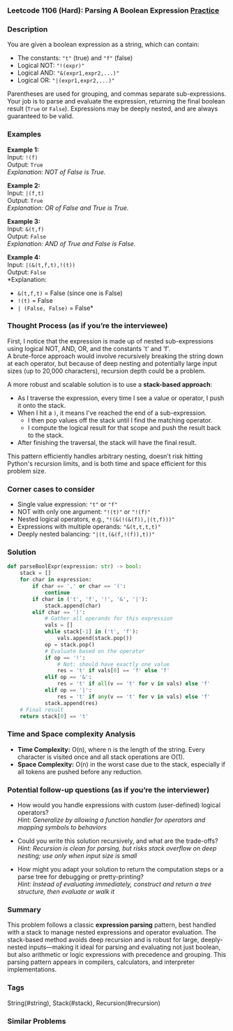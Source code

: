 ### Leetcode 1106 (Hard): Parsing A Boolean Expression [Practice](https://leetcode.com/problems/parsing-a-boolean-expression)

### Description  
You are given a boolean expression as a string, which can contain:
- The constants: `"t"` (true) and `"f"` (false)
- Logical NOT: `"!(expr)"`
- Logical AND: `"&(expr1,expr2,...)"`
- Logical OR: `"|(expr1,expr2,...)"`

Parentheses are used for grouping, and commas separate sub-expressions. Your job is to parse and evaluate the expression, returning the final boolean result (`True` or `False`). Expressions may be deeply nested, and are always guaranteed to be valid.

### Examples  

**Example 1:**  
Input: `!(f)`  
Output: `True`  
*Explanation: NOT of False is True.*

**Example 2:**  
Input: `|(f,t)`  
Output: `True`  
*Explanation: OR of False and True is True.*

**Example 3:**  
Input: `&(t,f)`  
Output: `False`  
*Explanation: AND of True and False is False.*

**Example 4:**  
Input: `|(&(t,f,t),!(t))`  
Output: `False`  
*Explanation:  
- `&(t,f,t)` = False (since one is False)  
- `!(t)` = False  
- `| (False, False)` = False*

### Thought Process (as if you’re the interviewee)  
First, I notice that the expression is made up of nested sub-expressions using logical NOT, AND, OR, and the constants 't' and 'f'.  
A brute-force approach would involve recursively breaking the string down at each operator, but because of deep nesting and potentially large input sizes (up to 20,000 characters), recursion depth could be a problem.

A more robust and scalable solution is to use a **stack-based approach**:
- As I traverse the expression, every time I see a value or operator, I push it onto the stack.
- When I hit a `)`, it means I've reached the end of a sub-expression.
  - I then pop values off the stack until I find the matching operator.
  - I compute the logical result for that scope and push the result back to the stack.
- After finishing the traversal, the stack will have the final result.

This pattern efficiently handles arbitrary nesting, doesn't risk hitting Python's recursion limits, and is both time and space efficient for this problem size.

### Corner cases to consider  
- Single value expression: `"t"` or `"f"`  
- NOT with only one argument: `"!(t)"` or `"!(f)"`  
- Nested logical operators, e.g., `"!(&(!(&(f)),|(t,f)))"`  
- Expressions with multiple operands: `"&(t,t,t,t)"`  
- Deeply nested balancing: `"|(t,(&(f,!(f)),t))"`

### Solution

```python
def parseBoolExpr(expression: str) -> bool:
    stack = []
    for char in expression:
        if char == ',' or char == '(':
            continue
        if char in ('t', 'f', '!', '&', '|'):
            stack.append(char)
        elif char == ')':
            # Gather all operands for this expression
            vals = []
            while stack[-1] in ('t', 'f'):
                vals.append(stack.pop())
            op = stack.pop()
            # Evaluate based on the operator
            if op == '!':
                # Not: should have exactly one value
                res = 't' if vals[0] == 'f' else 'f'
            elif op == '&':
                res = 't' if all(v == 't' for v in vals) else 'f'
            elif op == '|':
                res = 't' if any(v == 't' for v in vals) else 'f'
            stack.append(res)
    # Final result
    return stack[0] == 't'
```

### Time and Space complexity Analysis  

- **Time Complexity:** O(n), where n is the length of the string. Every character is visited once and all stack operations are O(1).
- **Space Complexity:** O(n) in the worst case due to the stack, especially if all tokens are pushed before any reduction.

### Potential follow-up questions (as if you’re the interviewer)  

- How would you handle expressions with custom (user-defined) logical operators?  
  *Hint: Generalize by allowing a function handler for operators and mapping symbols to behaviors*

- Could you write this solution recursively, and what are the trade-offs?  
  *Hint: Recursion is clean for parsing, but risks stack overflow on deep nesting; use only when input size is small*

- How might you adapt your solution to return the computation steps or a parse tree for debugging or pretty-printing?  
  *Hint: Instead of evaluating immediately, construct and return a tree structure, then evaluate or walk it*

### Summary
This problem follows a classic **expression parsing** pattern, best handled with a stack to manage nested expressions and operator evaluation. The stack-based method avoids deep recursion and is robust for large, deeply-nested inputs—making it ideal for parsing and evaluating not just boolean, but also arithmetic or logic expressions with precedence and grouping. This parsing pattern appears in compilers, calculators, and interpreter implementations.

### Tags
String(#string), Stack(#stack), Recursion(#recursion)

### Similar Problems
